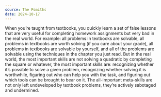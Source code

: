 ```yaml
---
source: The Psmiths
date: 2024-10-17
---
```


When you’re taught from textbooks, you quickly learn a set of false lessons that are very useful for completing homework assignments but very bad in the real world. For example: all problems in textbooks are solvable, all problems in textbooks are worth solving (if you care about your grade), all problems in textbooks are solvable by yourself, and all of the problems are solvable using the techniques in the chapter you just read. But in the real world, the most important skills are not solving a quadratic by completing the square or whatever, the most important skills are: recognizing whether it’s possible to solve a given problem, recognizing whether solving it is worthwhile, figuring out who can help you with the task, and figuring out which tools can be brought to bear on it. The all-important meta-skills are not only left undeveloped by textbook problems, they’re actively sabotaged and undermined.
